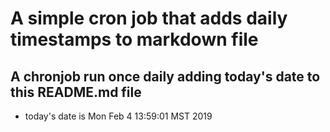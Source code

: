 A simple cron job that adds daily timestamps to markdown file
============================================================
## A chronjob run once daily adding today's date to this README.md file
* today's date is Mon Feb  4 13:59:01 MST 2019
